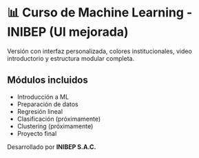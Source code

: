# 📊 Curso de Machine Learning - INIBEP (UI mejorada)

Versión con interfaz personalizada, colores institucionales, video introductorio y estructura modular completa.

## Módulos incluidos
- Introducción a ML
- Preparación de datos
- Regresión lineal
- Clasificación (próximamente)
- Clustering (próximamente)
- Proyecto final

Desarrollado por **INIBEP S.A.C.**
